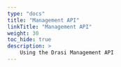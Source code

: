 ```yaml
---
type: "docs"
title: "Management API"
linkTitle: "Management API"
weight: 30
toc_hide: true
description: >
    Using the Drasi Management API
---
```

